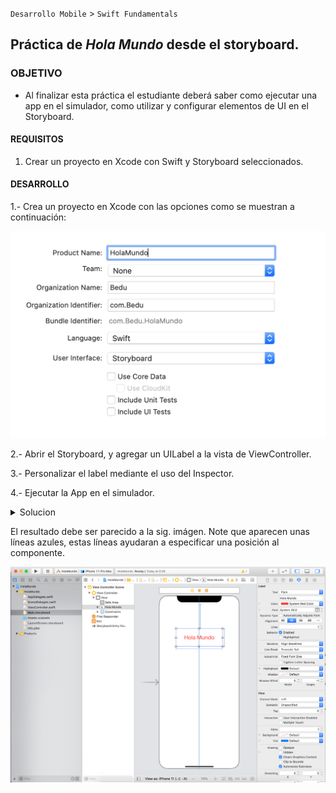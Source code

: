 
`Desarrollo Mobile` > `Swift Fundamentals`

## Práctica de *Hola Mundo* desde el storyboard.

### OBJETIVO

- Al finalizar esta práctica el estudiante deberá saber como ejecutar una app en el simulador, como utilizar y configurar elementos de UI en el Storyboard.

#### REQUISITOS

1. Crear un proyecto en Xcode con Swift y Storyboard seleccionados.

#### DESARROLLO

1.- Crea un proyecto en Xcode con las opciones como se muestran a continuación:

![](1.png)

2.- Abrir el Storyboard, y agregar un UILabel a la vista de ViewController.

3.- Personalizar el label mediante el uso del Inspector.

4.- Ejecutar la App en el simulador.


<details>
        <summary>Solucion</summary>
        <p> El UILabel es agregado mediante el botón de + ubicado en la esquina superior derecha, dicho botón de + es llamado Library </p>
        <p>Al presionar el botón +, aparecerá un menú de componentes, buscar UILabel</p>
        <p>Al tener UILabel, arrastarlo al View, con el cursor ajustar el tamaño y en el inspector agregar un texto y color.</p>
         <p>Finalmente, ejecutar la App con el botón de Play. </p>
</details>

El resultado debe ser parecido a la sig. imágen. Note que aparecen unas líneas azules, estas líneas ayudaran a especificar una posición al componente.

![](2.png)


